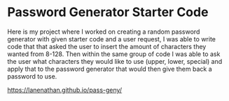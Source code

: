 # Password Generator Starter Code
Here is my project where I worked on creating a random password generator with given starter code and a user request, I was able to write code that that asked the user to insert the amount of characters they wanted from 8-128. Then within the same group of code I was able to ask the user what characters they would like to use (upper, lower, special) and apply that to the password generator that would then give them back a password to use.


https://lanenathan.github.io/pass-geny/


